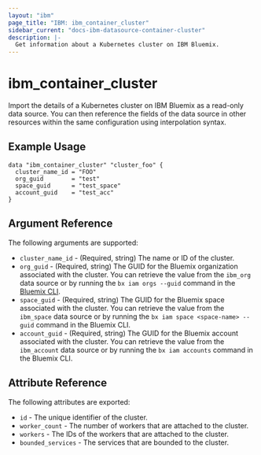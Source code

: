 ```yaml
---
layout: "ibm"
page_title: "IBM: ibm_container_cluster"
sidebar_current: "docs-ibm-datasource-container-cluster"
description: |-
  Get information about a Kubernetes cluster on IBM Bluemix.
---
```


# ibm\_container_cluster


Import the details of a Kubernetes cluster on IBM Bluemix as a read-only data source. You can then reference the fields of the data source in other resources within the same configuration using interpolation syntax.


## Example Usage

```hcl
data "ibm_container_cluster" "cluster_foo" {
  cluster_name_id = "FOO"
  org_guid        = "test"
  space_guid      = "test_space"
  account_guid    = "test_acc"
}
```

## Argument Reference

The following arguments are supported:

* `cluster_name_id` - (Required, string) The name or ID of the cluster.
* `org_guid` - (Required, string) The GUID for the Bluemix organization associated with the cluster. You can retrieve the value from the `ibm_org` data source or by running the `bx iam orgs --guid` command in the [Bluemix CLI](https://console.ng.bluemix.net/docs/cli/reference/bluemix_cli/index.html#getting-started).
* `space_guid` - (Required, string) The GUID for the Bluemix space associated with the cluster. You can retrieve the value from the `ibm_space` data source or by running the `bx iam space <space-name> --guid` command in the Bluemix CLI.
* `account_guid` - (Required, string) The GUID for the Bluemix account associated with the cluster. You can retrieve the value from the `ibm_account` data source or by running the `bx iam accounts` command in the Bluemix CLI.


## Attribute Reference

The following attributes are exported:

* `id` - The unique identifier of the cluster.
* `worker_count` - The number of workers that are attached to the cluster.
* `workers` - The IDs of the workers that are attached to the cluster.
* `bounded_services` - The services that are bounded to the cluster.
